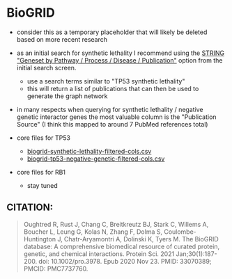 # BioGRID

- consider this as a temporary placeholder that will likely be deleted based on more recent research

- as an initial search for synthetic lethality I recommend using the [STRING "Geneset by Pathway / Process / Disease / Publication"](https://string-db.org/cgi/input?input_page_active_form=single_term) option from the initial search screen.
  - use a search terms similar to "TP53 synthetic lethality"
  - this will return a list of publications that can then be used to generate the graph network

- in many respects when querying for synthetic lethality / negative genetic interactor genes the most valuable column is the "Publication Source" (I think this mapped to around 7 PubMed references total)

- core files for TP53
  - [biogrid-synthetic-lethality-filtered-cols.csv](./biogrid-tp53-synthetic-lethality-filtered-cols.csv)
  - [biogrid-tp53-negative-genetic-filtered-cols.csv](./biogrid-tp53-negative-genetic-filtered-cols.csv)
- core files for RB1
  - stay tuned

## CITATION:

> Oughtred R, Rust J, Chang C, Breitkreutz BJ, Stark C, Willems A, Boucher L, Leung G, Kolas N, Zhang F, Dolma S, Coulombe-Huntington J, Chatr-Aryamontri A, Dolinski K, Tyers M. The BioGRID database: A comprehensive biomedical resource of curated protein, genetic, and chemical interactions. Protein Sci. 2021 Jan;30(1):187-200. doi: 10.1002/pro.3978. Epub 2020 Nov 23. PMID: 33070389; PMCID: PMC7737760.
